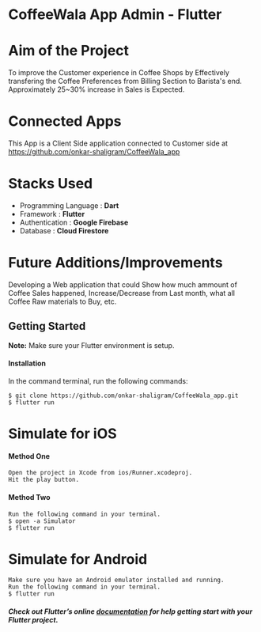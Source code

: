 # CoffeeWala App Admin - Flutter

# Aim of the Project
To improve the Customer experience in Coffee Shops by Effectively transfering the Coffee Preferences from Billing Section to Barista's end. Approximately 25~30% increase in Sales is Expected.

# Connected Apps
This App is a Client Side application connected to Customer side at https://github.com/onkar-shaligram/CoffeeWala_app

# Stacks Used
- Programming Language : **Dart**
- Framework : **Flutter**
- Authentication : **Google Firebase**
- Database : **Cloud Firestore**

# Future Additions/Improvements
Developing a Web application that could Show how much ammount of Coffee Sales happened, Increase/Decrease from Last month, what all Coffee Raw materials to Buy, etc.

## Getting Started
**Note:** Make sure your Flutter environment is setup.

#### Installation

In the command terminal, run the following commands:

    $ git clone https://github.com/onkar-shaligram/CoffeeWala_app.git
    $ flutter run

# Simulate for iOS
#### Method One
    
    Open the project in Xcode from ios/Runner.xcodeproj.
    Hit the play button.

#### Method Two

    Run the following command in your terminal.
    $ open -a Simulator
    $ flutter run

# Simulate for Android

    Make sure you have an Android emulator installed and running.
    Run the following command in your terminal.
    $ flutter run

##### Check out Flutter’s online [documentation](http://flutter.io/) for help getting start with your Flutter project.
